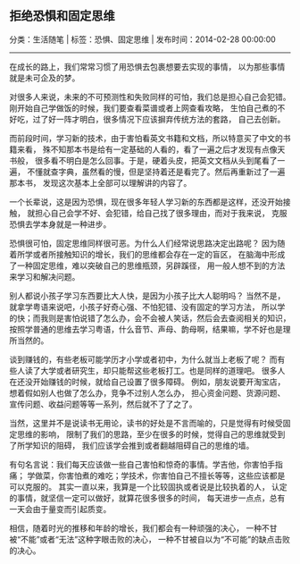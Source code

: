 ## 拒绝恐惧和固定思维

分类：生活随笔 | 标签：恐惧、固定思维 | 发布时间：2014-02-28 00:00:00

___

在成长的路上，我们常常习惯了用恐惧去包裹想要去实现的事情，
以为那些事情就是未可企及的梦。

对很多人来说，未来的不可预测性和失败同样的可怕，我们总是担心自己会犯错。
刚开始自己学做饭的时候，我们要查看菜谱或者上网查看攻略，
生怕自己煮的不好吃，过了好一阵才明白，很多情况下应该摒弃传统方法的套路，
自己去创新。

而前段时间，学习新的技术，由于害怕看英文书籍和文档，所以特意买了中文的书籍来看，
殊不知那本书是给有一定基础的人看的，看了一遍之后才发现有点像天书般，
很多看不明白是怎么回事。于是，硬着头皮，把英文文档从头到尾看了一遍，
不懂就查字典，虽然看的慢，但是坚持着还是看完了。然后再重新过了一遍那本书，
发现这次基本上全部可以理解讲的内容了。

一个长辈说，这是因为恐惧，现在很多年轻人学习新的东西都是这样，还没开始接触，
就担心自己会学不好、会犯错，给自己找了很多理由，而对于我来说，
克服恐惧去学本身就是一种进步。

恐惧很可怕，固定思维同样很可恶。为什么人们经常说思路决定出路呢？
因为随着所学或者所接触知识的增长，我们的思维都会存在一定的盲区，
在脑海中形成了一种固定思维，难以突破自己的思维瓶颈，另辟蹊径，
用一般人想不到的方法来学习和解决问题。

别人都说小孩子学习东西要比大人快，是因为小孩子比大人聪明吗？
当然不是，就拿学粤语来说吧，小孩子好奇心强、不怕犯错、没有固定的学习方法，
所以学的快；而我则是害怕说错了怎么办，会不会被人笑话，然后会去查阅相关的知识，
按照学普通的思维去学习粤语，什么音节、声母、韵母啊，结果嘛，学不好也是理所当然的。

谈到赚钱的，有些老板可能学历才小学或者初中，为什么就当上老板了呢？
而有些人读了大学或者研究生，却只能帮这些老板打工。也是同样的道理吧。
很多人在还没开始赚钱的时候，就给自己设置了很多障碍。
例如，朋友说要开淘宝店，想着假如别人也做了怎么办，竞争不过别人怎么办，
担心资金问题、货源问题、宣传问题、收益问题等等一系列，然后就不了了之了。

当然，这里并不是说读书无用论，读书的好处是不言而喻的，只是觉得有时候受固定思维的影响，
限制了我们的思路，至少在很多的时候，觉得自己的思维就受到了所学知识的阻碍，
我们应该学会推到或者翻越阻碍自己的思维的墙。

有句名言说：我们每天应该做一些自己害怕和惊奇的事情。学吉他，你害怕手指痛；
学做菜，你害怕煮的难吃；学技术，你害怕自己不擅长等等，这些应该都是可以克服的。
其实一直以来，我算是一个比较固执或者说是比较执着的人，
认定的事情，就坚信一定可以做好，就算花很多很多的时间，
每天进步一点点，总有一天会由于量变而引起质变。

相信，随着时光的推移和年龄的增长，我们都会有一种顽强的决心，
一种不甘被“不能”或者“无法”这种字眼击败的决心，
一种不甘被自以为“不可能”的缺点击败的决心。